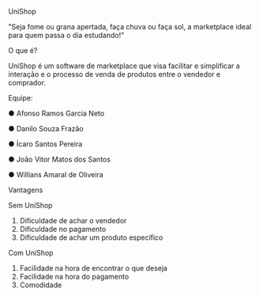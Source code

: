 UniShop

"Seja fome ou grana apertada, faça chuva ou faça sol, a marketplace ideal para quem passa o dia estudando!"

O que é?

UniShop é um software de marketplace que visa facilitar e simplificar  a interação e o processo de venda de produtos entre o vendedor e comprador.

Equipe:

●	Afonso Ramos Garcia Neto

●	Danilo Souza Frazão 

●	Ícaro Santos Pereira 

●	João Vitor Matos dos Santos 

●	Willians Amaral de Oliveira 

Vantagens

Sem UniShop
1.	Dificuldade de achar o vendedor
2.	Dificuldade no pagamento
3.	Dificuldade de achar um produto específico

Com UniShop
1.	Facilidade na hora de encontrar o que deseja
2.	Facilidade na hora do pagamento
3.	Comodidade

